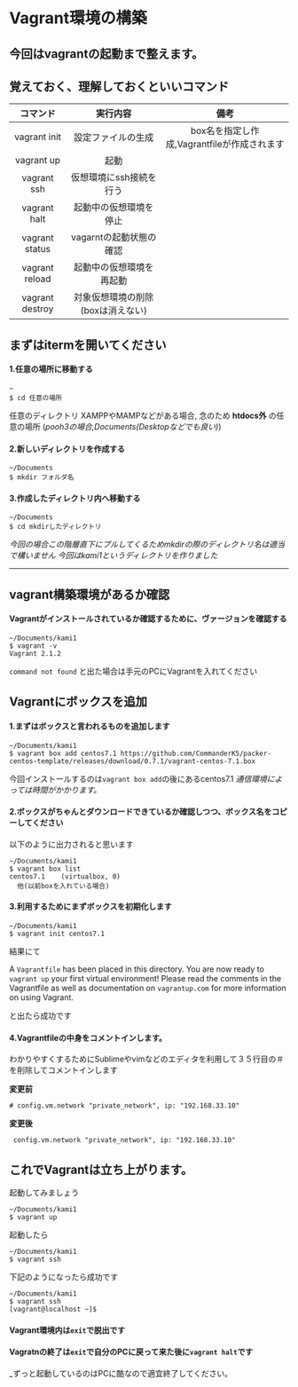 # Vagrant環境の構築
## 今回はvagrantの起動まで整えます。
## 覚えておく、理解しておくといいコマンド
| コマンド            | 実行内容| 備考 |
| :-:                | :-: | :-:  |
| vagrant init       | 設定ファイルの生成 | box名を指定し作成,Vagrantfileが作成されます |
| vagrant up         | 起動 | |
| vagrant ssh        | 仮想環境にssh接続を行う | |
| vagrant halt       | 起動中の仮想環境を停止| |
| vagrant status     | vagarntの起動状態の確認 | |
| vagrant reload     | 起動中の仮想環境を再起動 | |
| vagrant destroy    | 対象仮想環境の削除(boxは消えない) | |

## まずはitermを開いてください

#### 1.任意の場所に移動する

```
~
$ cd 任意の場所
```
任意のディレクトリ
XAMPPやMAMPなどがある場合,
念のため __htdocs外__ の任意の場所
(_pooh3の場合,Documents(Desktopなどでも良い)_)


#### 2.新しいディレクトリを作成する

```
~/Documents
$ mkdir フォルダ名
```

#### 3.作成したディレクトリ内へ移動する

```
~/Documents
$ cd mkdirしたディレクトリ
```

_今回の場合この階層直下にプルしてくるためmkdirの際のディレクトリ名は適当で構いません
今回はkami1というディレクトリを作りました_

---

## vagrant構築環境があるか確認
#### Vagrantがインストールされているか確認するために、ヴァージョンを確認する

```
~/Documents/kami1
$ vagrant -v
Vagrant 2.1.2
```

`command not found`
と出た場合は手元のPCにVagrantを入れてください
## Vagrantにボックスを追加

#### 1.まずはボックスと言われるものを追加します

```
~/Documents/kami1 
$ vagrant box add centos7.1 https://github.com/CommanderK5/packer-centos-template/releases/download/0.7.1/vagrant-centos-7.1.box
```

今回インストールするのは`vagrant box add`の後にあるcentos7.1
_通信環境によっては時間がかかります。_

#### 2.ボックスがちゃんとダウンロードできているか確認しつつ、ボックス名をコピーしてください

以下のように出力されると思います

```
~/Documents/kami1
$ vagrant box list
centos7.1    (virtualbox, 0)
  他(以前boxを入れている場合)
```

#### 3.利用するためにまずボックスを初期化します
```
~/Documents/kami1
$ vagrant init centos7.1
```
結果にて

A `Vagrantfile` has been placed in this directory. You are now
ready to `vagrant up` your first virtual environment! Please read
the comments in the Vagrantfile as well as documentation on
`vagrantup.com` for more information on using Vagrant.

と出たら成功です

#### 4.Vagrantfileの中身をコメントインします。
わかりやすくするためにSublimeやvimなどのエディタを利用して３５行目の＃を削除してコメントインします

__変更前__
```
# config.vm.network "private_network", ip: "192.168.33.10"
```
__変更後__
```
 config.vm.network "private_network", ip: "192.168.33.10"
```

## これでVagrantは立ち上がります。
起動してみましょう
```
~/Documents/kami1
$ vagrant up
```
起動したら
```
~/Documents/kami1
$ vagrant ssh
```
下記のようになったら成功です
```
~/Documents/kami1
$ vagrant ssh
[vagrant@localhost ~]$
```

#### Vagrant環境内は`exit`で脱出です
#### Vagratnの終了は`exit`で自分のPCに戻って来た後に`vagrant halt`です
_ずっと起動しているのはPCに酷なので適宜終了してください。